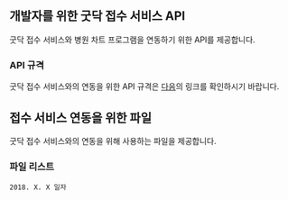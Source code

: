 ## 개발자를 위한 굿닥 접수 서비스 API

굿닥 접수 서비스와 병원 차트 프로그램을 연동하기 위한 API를 제공합니다.


### API 규격

굿닥 접수 서비스와의 연동을 위한 API 규격은 [다음](https://booking.goodoc.co.kr)의 링크를 확인하시기 바랍니다.


## 접수 서비스 연동을 위한 파일

굿닥 접수 서비스와의 연동을 위해 사용하는 파일을 제공합니다.

### 파일 리스트

```
2018. X. X 일자
